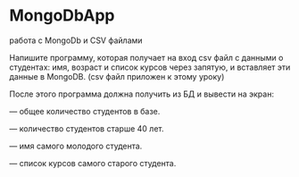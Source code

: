 # MongoDbApp
работа с MongoDb  и CSV файлами

Напишите программу, которая получает на вход csv файл с данными о студентах: имя, возраст и список курсов через запятую, и вставляет эти данные в MongoDB. (csv файл приложен к этому уроку)

После этого программа должна получить из БД и вывести на экран: 

— общее количество студентов в базе.

— количество студентов старше 40 лет.

— имя самого молодого студента.

— список курсов самого старого студента.
